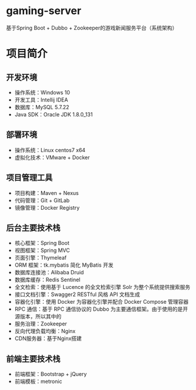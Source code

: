 # gaming-server
基于Spring Boot + Dubbo + Zookeeper的游戏新闻服务平台（系统架构）

# 项目简介
## 开发环境

* 操作系统：Windows 10
* 开发工具：Intellij IDEA
* 数据库：MySQL 5.7.22
* Java SDK：Oracle JDK 1.8.0_131

## 部署环境
* 操作系统：Linux centos7 x64
* 虚拟化技术：VMware + Docker

## 项目管理工具
* 项目构建：Maven + Nexus
* 代码管理：Git + GitLab
* 镜像管理：Docker Registry

## 后台主要技术栈

* 核心框架：Spring Boot
* 视图框架：Spring MVC
* 页面引擎：Thymeleaf
* ORM 框架：tk.mybatis 简化 MyBatis 开发
* 数据库连接池：Alibaba Druid
* 数据库缓存：Redis Sentinel
* 全文检索：使用基于 Lucence 的全文检索引擎 Solr 为整个系统提供搜索服务
* 接口文档引擎：Swagger2 RESTful 风格 API 文档生成
* 容器化引擎：使用 Docker 为容器化引擎并配合 Docker Compose 管理容器
* RPC 通信：基于 RPC 通信协议的 Dubbo 为主要通信框架。由于使用的是开源版本，所以其中的
* 服务治理：Zookeeper 
* 反向代理负载均衡：Nginx
* CDN服务器：基于Nginx搭建


## 前端主要技术栈
* 前端框架：Bootstrap + jQuery
* 前端模板：metronic
